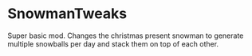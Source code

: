 # SnowmanTweaks

Super basic mod. Changes the christmas present snowman to generate multiple snowballs per day and stack them on top of each other.